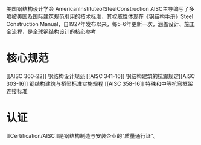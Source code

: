美国钢结构设计学会
AmericanInstituteofSteelConstruction
AISC主导编写了多项被美国及国际建筑规范引用的技术标准，其权威性体现在《钢结构手册》Steel Construction Manual​​，自1927年发布以来，每5-6年更新一次，涵盖设计、施工全流程，是全球钢结构设计的核心参考

# 核心规范
[[AISC 360-22]] 钢结构设计规范
[[AISC 341-16]] 钢结构建筑的抗震规定
​​[[AISC 303-16]] 钢结构建筑与桥梁标准实施规程
[[AISC 358-16]] 特殊和中等抗弯框架连接标准

# 认证
[[Certification/AISC]]是钢结构制造与安装企业的“质量通行证”。
